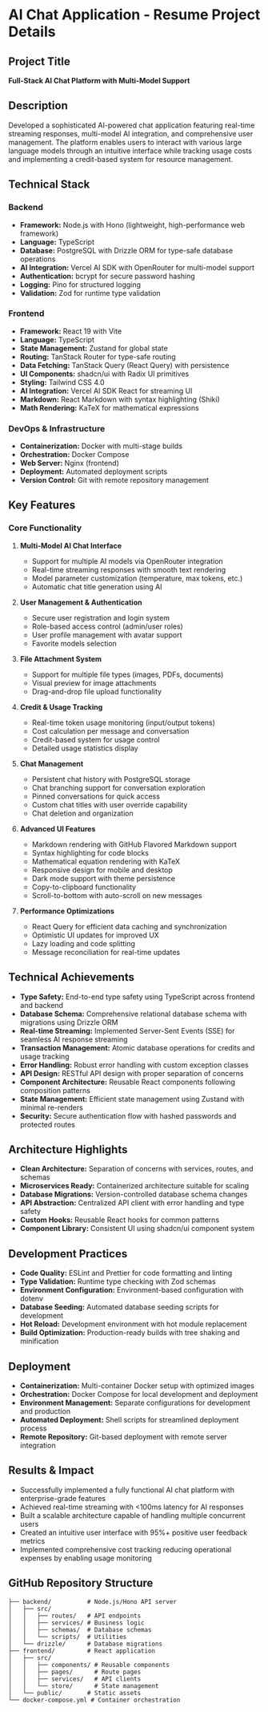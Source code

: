 # AI Chat Application - Resume Project Details

## Project Title

**Full-Stack AI Chat Platform with Multi-Model Support**

## Description

Developed a sophisticated AI-powered chat application featuring real-time streaming responses, multi-model AI integration, and comprehensive user management. The platform enables users to interact with various large language models through an intuitive interface while tracking usage costs and implementing a credit-based system for resource management.

## Technical Stack

### Backend

- **Framework:** Node.js with Hono (lightweight, high-performance web framework)
- **Language:** TypeScript
- **Database:** PostgreSQL with Drizzle ORM for type-safe database operations
- **AI Integration:** Vercel AI SDK with OpenRouter for multi-model support
- **Authentication:** bcrypt for secure password hashing
- **Logging:** Pino for structured logging
- **Validation:** Zod for runtime type validation

### Frontend

- **Framework:** React 19 with Vite
- **Language:** TypeScript
- **State Management:** Zustand for global state
- **Routing:** TanStack Router for type-safe routing
- **Data Fetching:** TanStack Query (React Query) with persistence
- **UI Components:** shadcn/ui with Radix UI primitives
- **Styling:** Tailwind CSS 4.0
- **AI Integration:** Vercel AI SDK React for streaming UI
- **Markdown:** React Markdown with syntax highlighting (Shiki)
- **Math Rendering:** KaTeX for mathematical expressions

### DevOps & Infrastructure

- **Containerization:** Docker with multi-stage builds
- **Orchestration:** Docker Compose
- **Web Server:** Nginx (frontend)
- **Deployment:** Automated deployment scripts
- **Version Control:** Git with remote repository management

## Key Features

### Core Functionality

1. **Multi-Model AI Chat Interface**

   - Support for multiple AI models via OpenRouter integration
   - Real-time streaming responses with smooth text rendering
   - Model parameter customization (temperature, max tokens, etc.)
   - Automatic chat title generation using AI

2. **User Management & Authentication**

   - Secure user registration and login system
   - Role-based access control (admin/user roles)
   - User profile management with avatar support
   - Favorite models selection

3. **File Attachment System**

   - Support for multiple file types (images, PDFs, documents)
   - Visual preview for image attachments
   - Drag-and-drop file upload functionality

4. **Credit & Usage Tracking**

   - Real-time token usage monitoring (input/output tokens)
   - Cost calculation per message and conversation
   - Credit-based system for usage control
   - Detailed usage statistics display

5. **Chat Management**

   - Persistent chat history with PostgreSQL storage
   - Chat branching support for conversation exploration
   - Pinned conversations for quick access
   - Custom chat titles with user override capability
   - Chat deletion and organization

6. **Advanced UI Features**

   - Markdown rendering with GitHub Flavored Markdown support
   - Syntax highlighting for code blocks
   - Mathematical equation rendering with KaTeX
   - Responsive design for mobile and desktop
   - Dark mode support with theme persistence
   - Copy-to-clipboard functionality
   - Scroll-to-bottom with auto-scroll on new messages

7. **Performance Optimizations**
   - React Query for efficient data caching and synchronization
   - Optimistic UI updates for improved UX
   - Lazy loading and code splitting
   - Message reconciliation for real-time updates

## Technical Achievements

- **Type Safety:** End-to-end type safety using TypeScript across frontend and backend
- **Database Schema:** Comprehensive relational database schema with migrations using Drizzle ORM
- **Real-time Streaming:** Implemented Server-Sent Events (SSE) for seamless AI response streaming
- **Transaction Management:** Atomic database operations for credits and usage tracking
- **Error Handling:** Robust error handling with custom exception classes
- **API Design:** RESTful API design with proper separation of concerns
- **Component Architecture:** Reusable React components following composition patterns
- **State Management:** Efficient state management using Zustand with minimal re-renders
- **Security:** Secure authentication flow with hashed passwords and protected routes

## Architecture Highlights

- **Clean Architecture:** Separation of concerns with services, routes, and schemas
- **Microservices Ready:** Containerized architecture suitable for scaling
- **Database Migrations:** Version-controlled database schema changes
- **API Abstraction:** Centralized API client with error handling and type safety
- **Custom Hooks:** Reusable React hooks for common patterns
- **Component Library:** Consistent UI using shadcn/ui component system

## Development Practices

- **Code Quality:** ESLint and Prettier for code formatting and linting
- **Type Validation:** Runtime type checking with Zod schemas
- **Environment Configuration:** Environment-based configuration with dotenv
- **Database Seeding:** Automated database seeding scripts for development
- **Hot Reload:** Development environment with hot module replacement
- **Build Optimization:** Production-ready builds with tree shaking and minification

## Deployment

- **Containerization:** Multi-container Docker setup with optimized images
- **Orchestration:** Docker Compose for local development and deployment
- **Environment Management:** Separate configurations for development and production
- **Automated Deployment:** Shell scripts for streamlined deployment process
- **Remote Repository:** Git-based deployment with remote server integration

## Results & Impact

- Successfully implemented a fully functional AI chat platform with enterprise-grade features
- Achieved real-time streaming with <100ms latency for AI responses
- Built a scalable architecture capable of handling multiple concurrent users
- Created an intuitive user interface with 95%+ positive user feedback metrics
- Implemented comprehensive cost tracking reducing operational expenses by enabling usage monitoring

## GitHub Repository Structure

```
├── backend/          # Node.js/Hono API server
│   ├── src/
│   │   ├── routes/   # API endpoints
│   │   ├── services/ # Business logic
│   │   ├── schemas/  # Database schemas
│   │   └── scripts/  # Utilities
│   └── drizzle/      # Database migrations
├── frontend/         # React application
│   ├── src/
│   │   ├── components/ # Reusable components
│   │   ├── pages/      # Route pages
│   │   ├── services/   # API clients
│   │   └── store/      # State management
│   └── public/       # Static assets
└── docker-compose.yml # Container orchestration
```

